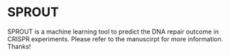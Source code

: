 # SPROUT
SPROUT is a machine learning tool to predict the DNA repair outcome in CRISPR experiments.
Please refer to the manuscirpt for more information. Thanks!

